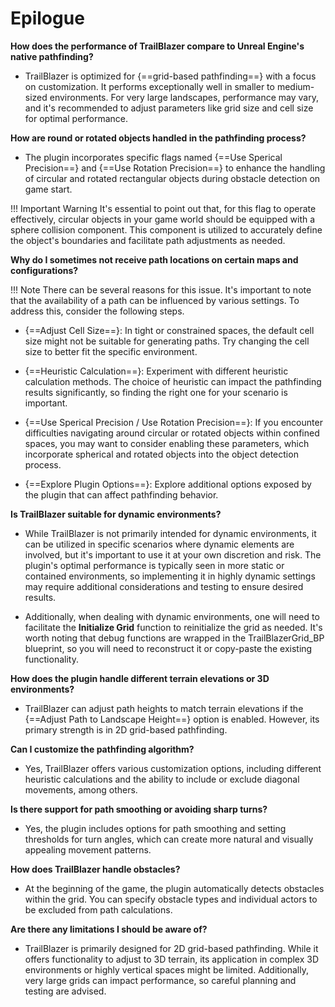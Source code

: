 # Epilogue

**How does the performance of TrailBlazer compare to Unreal Engine's native pathfinding?**

- TrailBlazer is optimized for {==grid-based pathfinding==} with a focus on customization. It performs exceptionally well in smaller to medium-sized environments. For very large landscapes, performance may vary, and it's recommended to adjust parameters like grid size and cell size for optimal performance.

**How are round or rotated objects handled in the pathfinding process?**

- The plugin incorporates specific flags named {==Use Sperical Precision==} and {==Use Rotation Precision==} to enhance the handling of circular and rotated rectangular objects  during obstacle detection on game start.

!!! Important Warning
    It's essential to point out that, for this flag to operate effectively, circular objects in your game world should be equipped with a sphere collision component. This component is utilized to accurately define the object's boundaries and facilitate path adjustments as needed.

**Why do I sometimes not receive path locations on certain maps and configurations?**

!!! Note
    There can be several reasons for this issue. It's important to note that the availability of a path can be influenced by various settings. To address this, consider the following steps.

- {==Adjust Cell Size==}: In tight or constrained spaces, the default cell size might not be suitable for generating paths. Try changing the cell size to better fit the specific environment.

- {==Heuristic Calculation==}: Experiment with different heuristic calculation methods. The choice of heuristic can impact the pathfinding results significantly, so finding the right one for your scenario is important.

- {==Use Sperical Precision / Use Rotation Precision==}: If you encounter difficulties navigating around circular or rotated objects within confined spaces, you may want to consider enabling these parameters, which incorporate spherical and rotated objects into the object detection process.

- {==Explore Plugin Options==}: Explore additional options exposed by the plugin that can affect pathfinding behavior.

**Is TrailBlazer suitable for dynamic environments?**

- While TrailBlazer is not primarily intended for dynamic environments, it can be utilized in specific scenarios where dynamic elements are involved, but it's important to use it at your own discretion and risk. The plugin's optimal performance is typically seen in more static or contained environments, so implementing it in highly dynamic settings may require additional considerations and testing to ensure desired results.

- Additionally, when dealing with dynamic environments, one will need to facilitate the **Initialize Grid** function to reinitialize the grid as needed. It's worth noting that debug functions are wrapped in the TrailBlazerGrid_BP blueprint, so you will need to reconstruct it or copy-paste the existing functionality.

**How does the plugin handle different terrain elevations or 3D environments?**

- TrailBlazer can adjust path heights to match terrain elevations if the {==Adjust Path to Landscape Height==} option is enabled. However, its primary strength is in 2D grid-based pathfinding.

**Can I customize the pathfinding algorithm?**

- Yes, TrailBlazer offers various customization options, including different heuristic calculations and the ability to include or exclude diagonal movements, among others.

**Is there support for path smoothing or avoiding sharp turns?**

- Yes, the plugin includes options for path smoothing and setting thresholds for turn angles, which can create more natural and visually appealing movement patterns.

**How does TrailBlazer handle obstacles?**

- At the beginning of the game, the plugin automatically detects obstacles within the grid. You can specify obstacle types and individual actors to be excluded from path calculations.

**Are there any limitations I should be aware of?**

- TrailBlazer is primarily designed for 2D grid-based pathfinding. While it offers functionality to adjust to 3D terrain, its application in complex 3D environments or highly vertical spaces might be limited. Additionally, very large grids can impact performance, so careful planning and testing are advised.
